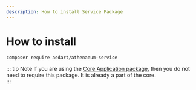 ```yaml
---
description: How to install Service Package
---
```


# How to install

```shell
composer require aedart/athenaeum-service
```

::: tip Note
If you are using the [Core Application package](../core), then you do not need to require this package.
It is already a part of the core.  
:::

